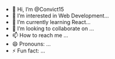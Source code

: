 - 👋 Hi, I’m @Convict15
- 👀 I’m interested in Web Development...
- 🌱 I’m currently learning React...
- 💞️ I’m looking to collaborate on ...
- 📫 How to reach me ...
- 😄 Pronouns: ...
- ⚡ Fun fact: ...

<!---
Convict15/Convict15 is a ✨ special ✨ repository because its `README.md` (this file) appears on your GitHub profile.
You can click the Preview link to take a look at your changes.
--->
